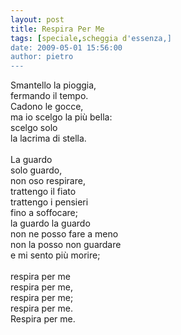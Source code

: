 ```yaml
---
layout: post
title: Respira Per Me
tags: [speciale,scheggia d'essenza,]
date: 2009-05-01 15:56:00
author: pietro
---
```

Smantello la pioggia,<br/>fermando il tempo.<br/>Cadono le gocce,<br/>ma io scelgo la più bella:<br/>scelgo solo<br/>la lacrima di stella.<br/><br/>La guardo<br/>solo guardo,<br/>non oso respirare,<br/>trattengo il fiato<br/>trattengo i pensieri<br/>fino a soffocare;<br/>la guardo la guardo<br/>non ne posso fare a meno<br/>non la posso non guardare<br/>e mi sento più morire;<br/><br/>respira per me<br/>respira per me,<br/>respira per me;<br/>respira per me.<br/>Respira per me.
